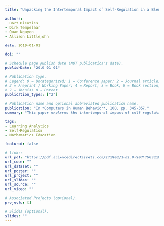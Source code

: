 ```yaml
---
title: "Unpacking the Intertemporal Impact of Self-Regulation in a Blended Mathematics Environment"

authors:
- Bart Rienties
- Dirk Tempelaar
- Quan Nguyen
- Allison Littlejohn

date: 2019-01-01

doi: ""

# Schedule page publish date (NOT publication's date).
publishDate: "2019-01-01"

# Publication type.
# Legend: 0 = Uncategorized; 1 = Conference paper; 2 = Journal article;
# 3 = Preprint / Working Paper; 4 = Report; 5 = Book; 6 = Book section;
# 7 = Thesis; 8 = Patent
publication_types: ["2"]

# Publication name and optional abbreviated publication name.
publication: "In *Computers in Human Behavior*, 100, pp. 345-357."
summary: "This paper explores the intertemporal impact of self-regulation in a blended mathematics environment."

tags:
- Learning Analytics
- Self-Regulation
- Mathematics Education

featured: false

# links:
url_pdf: "https://pdf.sciencedirectassets.com/271802/1-s2.0-S0747563219X00084/1-s2.0-S074756321930250X/main.pdf?X-Amz-Security-Token=IQoJb3JpZ2luX2VjEDEaCXVzLWVhc3QtMSJHMEUCIQC5nUc5irj7d%2BoJC5LRmtP16boDI4qQWuPdlvYk0k6X1wIgF5Id8rSAqgjZlX6OOO6zUiX80Ll5uyKwjzuegjZCWroqvAUImv%2F%2F%2F%2F%2F%2F%2F%2F%2F%2FARAFGgwwNTkwMDM1NDY4NjUiDP2NipGJCM4obSY1HSqQBWGGMINh8DJHx3XsspyRwgHxalFB3ZcoL0YhFPZs7R%2F1G8IafGKloK%2BDXVni8qH3xhntt%2BDU81ov1PjgrYzcHwraJcnHzf0VXL811uuYSh3fCb2SQeyzUz7r4jupxYzLkEjGEKHkWPremJpYP7pXlvu%2FrY7Ju3WHwmVunz6hXIJ6dXHK%2BEa9bPJRl%2BhPRQ%2B976M7dH8EBZbzL%2FWbhZO1o8j094VBfIYQVOpXVoG9NgVv3ZBMyU6jUJRwB3hO6E8UJfPiVVVtw0gbrdgCAkbgi5VTnBWr66PcRjj9uIfaLQT1wBWScFqOEyO4eH67IVeoSS%2BQXQh0JGVk2hoJpZi5RWi7mYK6nx1k5aXMunIZkDi5LkUguDK09LxuvHRDFxrf6t6T9HtENx8AW2xoa10RSh07jRR%2FyMKd2TrCkminYXpRX1EOJ4KVvzvsyvhYElFs76b73SUSc%2Brea4wHU3J%2BB2SfJKb7gmmhrwwICzfbZcpo8MUSgFivwDfnuZMA4RSfdQNheyErcGZ9N5rb9BW7Enrqp6kbANK7Tq3DZc0qqwDGbLHDENJInge7v%2FuaylvF7At5Lq2D9yTY4e%2BJ%2F%2FowtQXbenGLbt8hmVtAzQbfFv36gAasR10X%2FWYTuBJalSTCoqSxvdp74Gdcnj0JUjIyUkY1qdVKb33R44GTDvfka6M0%2B%2FbOSR39FIQgVvql8T2D5370DlF%2Fx8WadWASc7dVbidsyc1Fv6n1O%2FGFWmA0VqGL0gorVr4bqlqTvMAbcM5RsgZs3TmU8iCB%2FgPQxLqDHAi%2Ft86hXOPxNv5v6Q2K97rBJyaajru62fJzNl11wKQwIWrgtIIR6c033q02hTe2LPfy%2BHSMS%2FnwMjqYPEILsb%2BGMNfOp78GOrEBz5B1qIeWEAIHF%2BHD01IDqprCjJYmvKbNhiwl8sli6SKRYnJTaauhnvVCnd5yYZs2Z6NjWQyoymBYoer45a4I6OTijALjUDepcTuA%2FizNPwvtqVjG9eJ4EOwU0cw2%2FTEljujQccTugFDd7aGgqg1OvqC2OWK1WFV8SiLGNJLx6yyX9BKeVlkyja5H4%2B%2BBwyxSx%2BD25XuCjApbcXcAdF3CC1n6nHAZ3KPlyu8OBJxLKCF7&X-Amz-Algorithm=AWS4-HMAC-SHA256&X-Amz-Date=20250331T015314Z&X-Amz-SignedHeaders=host&X-Amz-Expires=300&X-Amz-Credential=ASIAQ3PHCVTY5OS7GQC5%2F20250331%2Fus-east-1%2Fs3%2Faws4_request&X-Amz-Signature=3245e186b62b8e4c4e46a58b5a32ad6ade3442de9e0ca3e4fff651af667a854b&hash=bfe2223ce98de08a9ea27cd5a28a9f3b1407f434cb31ed9951589afa6a6a5245&host=68042c943591013ac2b2430a89b270f6af2c76d8dfd086a07176afe7c76c2c61&pii=S074756321930250X&tid=spdf-ca62417c-9131-4904-ba84-5e8791ef8d4b&sid=9265e319724d464cd95ac562fd0542ae37f7gxrqa&type=client&tsoh=d3d3LnNjaWVuY2VkaXJlY3QuY29t&rh=d3d3LnNjaWVuY2VkaXJlY3QuY29t&ua=19075c515f0c53545a5657&rr=928c36439ebe37ac&cc=ca"
url_code: ""
url_dataset: ""
url_poster: ""
url_project: ""
url_slides: ""
url_source: ""
url_video: ""

# Associated Projects (optional).
projects: []

# Slides (optional).
slides: ""
---
```

